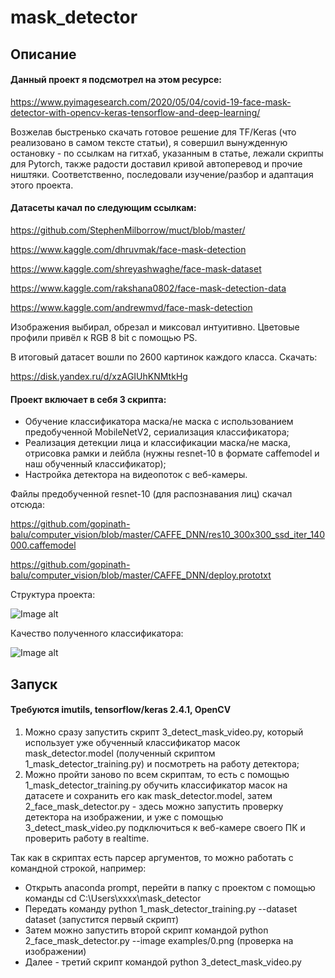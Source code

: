 # mask_detector

## Описание

#### Данный проект я подсмотрел на этом ресурсе:

https://www.pyimagesearch.com/2020/05/04/covid-19-face-mask-detector-with-opencv-keras-tensorflow-and-deep-learning/

Возжелав быстренько скачать готовое решение для TF/Keras (что реализовано в самом тексте статьи),
я совершил вынужденную остановку - по ссылкам на гитхаб, указанным в статье, лежали скрипты для Pytorch,
также радости доставил кривой автоперевод и прочие ништяки.
Соответственно, последовали изучение/разбор и адаптация этого проекта.

#### Датасеты качал по следующим ссылкам:

https://github.com/StephenMilborrow/muct/blob/master/

https://www.kaggle.com/dhruvmak/face-mask-detection

https://www.kaggle.com/shreyashwaghe/face-mask-dataset

https://www.kaggle.com/rakshana0802/face-mask-detection-data

https://www.kaggle.com/andrewmvd/face-mask-detection

Изображения выбирал, обрезал и миксовал интуитивно.
Цветовые профили привёл к RGB 8 bit с помощью PS.

В итоговый датасет вошли по 2600 картинок каждого класса. Скачать:

https://disk.yandex.ru/d/xzAGIUhKNMtkHg

#### Проект включает в себя 3 скрипта:
- Обучение классификатора маска/не маска с использованием предобученной MobileNetV2, сериализация классификатора;
- Реализация детекции лица и классификации маска/не маска, отрисовка рамки и лейбла (нужны resnet-10 в формате caffemodel и наш обученный классификатор);
- Настройка детектора на видеопоток с веб-камеры.

Файлы предобученной resnet-10 (для распознавания лиц) скачал отсюда:

https://github.com/gopinath-balu/computer_vision/blob/master/CAFFE_DNN/res10_300x300_ssd_iter_140000.caffemodel

https://github.com/gopinath-balu/computer_vision/blob/master/CAFFE_DNN/deploy.prototxt

Структура проекта:

![Image alt](https://github.com/artchere/mask_detector/blob/main/tree.png)

Качество полученного классификатора:

![Image alt](https://github.com/artchere/mask_detector/blob/main/report.png)

## Запуск
#### Требуются imutils, tensorflow/keras 2.4.1, OpenCV

1. Можно сразу запустить скрипт 3_detect_mask_video.py, который использует уже обученный классификатор масок mask_detector.model (полученный скриптом 1_mask_detector_training.py) и посмотреть на работу детектора;
2. Можно пройти заново по всем скриптам, то есть с помощью 1_mask_detector_training.py обучить классификатор масок на датасете и сохранить его как mask_detector.model,
затем 2_face_mask_detector.py - здесь можно запустить проверку детектора на изображении, и уже с помощью 3_detect_mask_video.py подключиться к веб-камере своего ПК и проверить работу в realtime.

Так как в скриптах есть парсер аргументов, то можно работать с командной строкой, например:
- Открыть anaconda prompt, перейти в папку с проектом с помощью команды cd C:\Users\xxxx\mask_detector
- Передать команду python 1_mask_detector_training.py --dataset dataset (запустится первый скрипт)
- Затем можно запустить второй скрипт командой python 2_face_mask_detector.py --image examples/0.png (проверка на изображении)
- Далее - третий скрипт командой python 3_detect_mask_video.py

